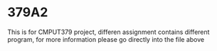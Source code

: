 # 379A2
This is for CMPUT379 project, differen assignment contains different program, for more information please go directly into the file above
